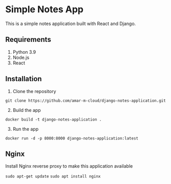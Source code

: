 # Simple Notes App
This is a simple notes application built with React and Django.

## Requirements
1. Python 3.9
2. Node.js
3. React

## Installation
1. Clone the repository
```
git clone https://github.com/amar-m-cloud/django-notes-application.git
```

2. Build the app
```
docker build -t django-notes-application .
```

3. Run the app
```
docker run -d -p 8000:8000 django-notes-application:latest
```

## Nginx

Install Nginx reverse proxy to make this application available

`sudo apt-get update`
`sudo apt install nginx`
